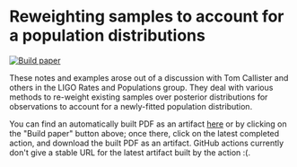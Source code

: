 # Reweighting samples to account for a population distributions

[![Build paper](https://github.com/farr/Reweighting/actions/workflows/build_paper.yml/badge.svg)](https://github.com/farr/Reweighting/actions/workflows/build_paper.yml)

These notes and examples arose out of a discussion with Tom Callister and others
in the LIGO Rates and Populations group.  They deal with various methods to
re-weight existing samples over posterior distributions for observations to
account for a newly-fitted population distribution.

You can find an automatically built PDF as an artifact [here](https://github.com/farr/Reweighting/actions/build_paper.yml) or by clicking on the "Build paper" button above; once there, click on the latest completed action, and download the built PDF as an artifact.  GitHub actions currently don't give a stable URL for the latest artifact built by the action :(.

